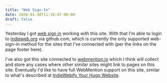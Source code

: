 ```yaml
---
title: "Web Sign-In"
date: 2020-01-30T11:16:47-06:00
draft: false
---
```


Yesterday I got [web sign in](https://indieweb.org/How_to_set_up_web_sign-in_on_your_own_domain) working with this site.
With that I'm able to login to [indieweb.org](https://indieweb.org/) via github.com, which is currently the only supported web-sign-in method for the sites that I've connected with (per the links on the page footer here).

I've also got this site connected to [webmention.io](https://indieweb.org/webmention.io) which I think will collect and store any cases where other similar sites might link to pages on this site. Eventually I'd like to have full WebMention support on this site, similar to what's described at [IndieWebify Your Hugo Website](https://www.amitgawande.com/indiewebify-hugo-website/).


